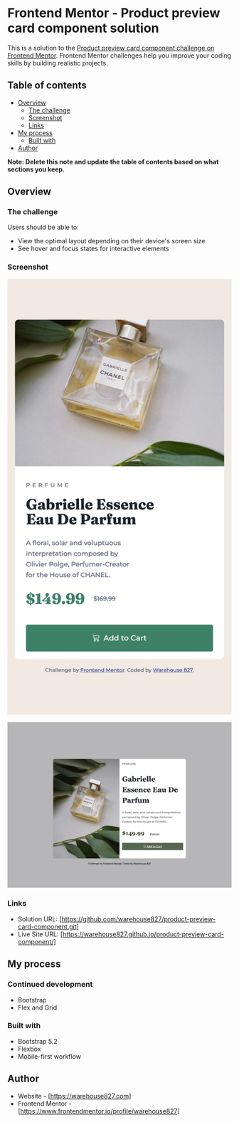 # Frontend Mentor - Product preview card component solution

This is a solution to the [Product preview card component challenge on Frontend Mentor](https://www.frontendmentor.io/challenges/product-preview-card-component-GO7UmttRfa). Frontend Mentor challenges help you improve your coding skills by building realistic projects. 

## Table of contents

- [Overview](#overview)
  - [The challenge](#the-challenge)
  - [Screenshot](#screenshot)
  - [Links](#links)
- [My process](#my-process)
  - [Built with](#built-with)
- [Author](#author)

**Note: Delete this note and update the table of contents based on what sections you keep.**

## Overview

### The challenge

Users should be able to:

- View the optimal layout depending on their device's screen size
- See hover and focus states for interactive elements

### Screenshot

![](screenshots/product-preview-card-component-challenge-frontend-mentor--mobile.png)

![](screenshots/product-preview-card-component-challenge-frontend-mentor--desktop.png)


### Links

- Solution URL: [https://github.com/warehouse827/product-preview-card-component.git]
- Live Site URL: [https://warehouse827.github.io/product-preview-card-component/]

## My process



### Continued development

- Bootstrap
- Flex and Grid


### Built with

- Bootstrap 5.2
- Flexbox
- Mobile-first workflow

## Author

- Website - [https://warehouse827.com]
- Frontend Mentor - [https://www.frontendmentor.io/profile/warehouse827]
